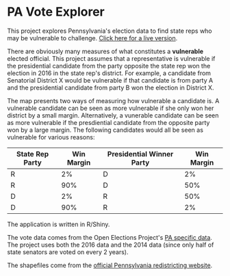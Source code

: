 PA Vote Explorer
======================================================
This project explores Pennsylvania's election data to find state reps who may be vulnerable to challenge.  [Click here for a live version](https://hollander.shinyapps.io/pa-vote-explorer/).

There are obviously many measures of what constitutes a __vulnerable__ elected official.  This project assumes that a representative is vulnerable if the presidential candidate from the party opposite the state rep won the election in 2016 in the state rep's district.  For example, a candidate from Senatorial District X would be vulnerable if that candidate is from party A and the presidential candidate from party B won the election in District X.

The map presents two ways of measuring how vulnerable a candidate is.  A vulnerable candidate can be seen as more vulnerable if she only won her district by a small margin.  Alternatively, a vunerable candidate can be seen as more vulnerable if the presdiential candidate from the opposite party won by a large margin.  The following candidates would all be seen as vulnerable for various reasons:

| State Rep Party | Win Margin | Presidential Winner Party | Win Margin
| --------------- | ---------- | ------------------------- | ---------- |
| R | 2% | D | 2% |
| R | 90% | D | 50% |
| D | 2% | R | 50% |
| D | 90% | R | 2% |

The application is written in R/Shiny.

The vote data comes from the Open Elections Project's [PA specific data](https://github.com/openelections/openelections-data-pa).  The project uses both the 2016 data and the 2014 data (since only half of state senators are voted on every 2 years).

The shapefiles come from the [official Pennsylvania redistricting website](http://www.redistricting.state.pa.us/maps/).
